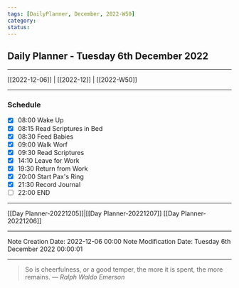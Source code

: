 ```yaml
---
tags: [DailyPlanner, December, 2022-W50]
category:
status:
---
```


## Daily Planner - Tuesday 6th December 2022

---
[[2022-12-06]] | [[2022-12]] | [[2022-W50]]

---
### Schedule
- [x] 08:00 Wake Up
- [x] 08:15 Read Scriptures in Bed
- [x] 08:30 Feed Babies
- [x] 09:00 Walk Worf
- [x] 09:30 Read Scriptures
- [x] 14:10 Leave for Work
- [x] 19:30 Return from Work
- [x] 20:00 Start Pax's Ring
- [x] 21:30 Record Journal
- [ ] 22:00 END

---
[[Day Planner-20221205]]|[[Day Planner-20221207]]
[[Day Planner-20221206]]

---

Note Creation Date: 2022-12-06 00:00
Note Modification Date: Tuesday 6th December 2022 00:00:01 

--- 
> So is cheerfulness, or a good temper, the more it is spent, the more remains.
> — <cite>Ralph Waldo Emerson</cite>